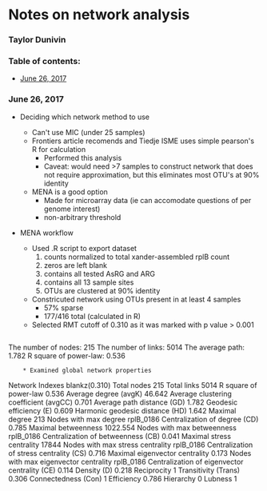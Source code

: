 # Notes on network analysis
### Taylor Dunivin

### Table of contents:
* [June 26, 2017]()



### June 26, 2017
  * Deciding which network method to use
    * Can't use MIC (under 25 samples)
    * Frontiers article recomends and Tiedje ISME uses simple pearson's R for calculation
        * Performed this analysis
        * Caveat: would need >7 samples to construct network that does not require approximation, but this eliminates most OTU's at 90% identity
    * MENA is a good option
        * Made for microarray data (ie can accomodate questions of per genome interest)
        * non-arbitrary threshold
        
  * MENA workflow
    * Used .R script to export dataset
      1) counts normalized to total xander-assembled rplB count
      2) zeros are left blank
      3) contains all tested AsRG and ARG
      4) contains all 13 sample sites
      5) OTUs are clustered at 90% identity 
    * Constricuted network using OTUs present in at least 4 samples
      * 57% sparse
      * 177/416 total (calculated in R)
    * Selected RMT cutoff of 0.310 as it was marked with p value > 0.001
    ```
The number of nodes: 215
The number of links: 5014
The average path: 1.782
R square of power-law: 0.536
```
    * Examined global network properties
```
Network Indexes	blankz(0.310)
Total nodes	215
Total links	5014
R square of power-law	0.536
Average degree (avgK)	46.642
Average clustering coefficient (avgCC)	0.701
Average path distance (GD)	1.782
Geodesic efficiency (E)	0.609
Harmonic geodesic distance (HD)	1.642
Maximal degree	213
Nodes with max degree	rplB_0186
Centralization of degree (CD)	0.785
Maximal betweenness	1022.554
Nodes with max betweenness	rplB_0186
Centralization of betweenness (CB)	0.041
Maximal stress centrality	17844
Nodes with max stress centrality	rplB_0186
Centralization of stress centrality (CS)	0.716
Maximal eigenvector centrality	0.173
Nodes with max eigenvector centrality	rplB_0186
Centralization of eigenvector centrality (CE)	0.114
Density (D)	0.218
Reciprocity	1
Transitivity (Trans)	0.306
Connectedness (Con)	1
Efficiency	0.786
Hierarchy	0
Lubness	1
```
        
